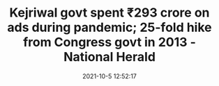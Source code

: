 ---
"title": "Kejriwal govt spent ₹293 crore on ads during pandemic; 25-fold hike from Congress govt in 2013 - National Herald"
"date": "2021-10-5 12:52:17"
"feed_name": "GOOGLENEWSCONSTRUCTION"
"feed_website": "https://news.google.com/search?q=construction%2Bincident&hl=en-US&gl=US&ceid=US:en"
"feed_rss": "https://news.google.com/rss/search?q=construction%2Bincident&hl=en-US&gl=US&ceid=US:en"
"link": "https://www.nationalheraldindia.com/india/kejriwal-govt-spent-rs-293-crore-on-advertisements-during-pandemic-2500-increase-from-congress-govt-in-2013"
"source": "{'href': 'https://www.nationalheraldindia.com', 'title': 'National Herald'}"
"file": "_posts/2021-1-1-5616b29ed9b4630aa6df926a9810d8e38308d21e.md"
"accident": "1"
"drilling": "0"
"dead": "0"
"injured": "0"
"arrested": "0"
"place": "unknown place"
"where": "unknown site"
"causes": "unknown"
"place_uri": "unknown place"
---